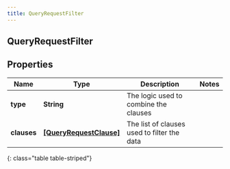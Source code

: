```yaml
---
title: QueryRequestFilter
---
```

## QueryRequestFilter

## Properties

|Name | Type | Description | Notes|
|------------ | ------------- | ------------- | -------------|
| **type** | **String** | The logic used to combine the clauses | |
| **clauses** | [**[QueryRequestClause]**](QueryRequestClause.html) | The list of clauses used to filter the data | |
{: class="table table-striped"}



